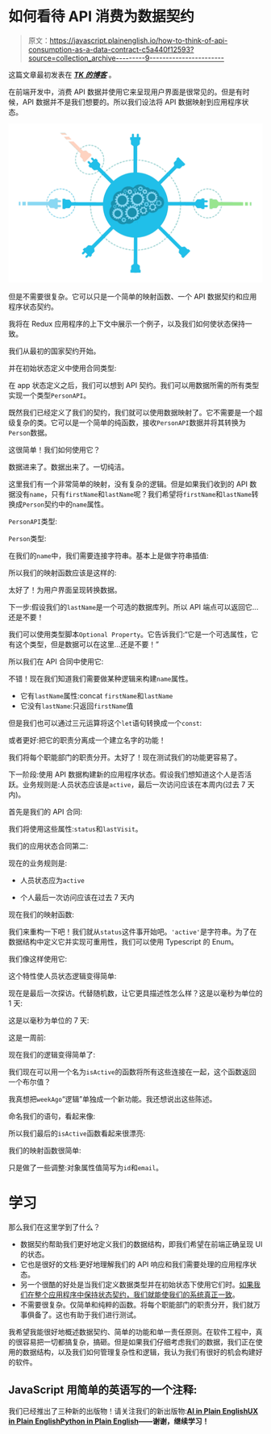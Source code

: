# 如何看待 API 消费为数据契约

> 原文：<https://javascript.plainenglish.io/how-to-think-of-api-consumption-as-a-data-contract-c5a440f12593?source=collection_archive---------9----------------------->

这篇文章最初发表在 [***TK 的博客***](https://leandrotk.github.io/tk/2020/04/thinking-in-data-contracts/index.html) 。

在前端开发中，消费 API 数据并使用它来呈现用户界面是很常见的。但是有时候，API 数据并不是我们想要的。所以我们设法将 API 数据映射到应用程序状态。

![](img/50c9d81ff758b8f95ca7786927231ed1.png)

但是不需要很复杂。它可以只是一个简单的映射函数、一个 API 数据契约和应用程序状态契约。

我将在 Redux 应用程序的上下文中展示一个例子，以及我们如何使状态保持一致。

我们从最初的国家契约开始。

并在初始状态定义中使用合同类型:

在 app 状态定义之后，我们可以想到 API 契约。我们可以用数据所需的所有类型实现一个类型`PersonAPI`。

既然我们已经定义了我们的契约，我们就可以使用数据映射了。它不需要是一个超级复杂的类。它可以是一个简单的纯函数，接收`PersonAPI`数据并将其转换为`Person`数据。

这很简单！我们如何使用它？

数据进来了。数据出来了。一切纯洁。

这里我们有一个非常简单的映射，没有复杂的逻辑。但是如果我们收到的 API 数据没有`name`，只有`firstName`和`lastName`呢？我们希望将`firstName`和`lastName`转换成`Person`契约中的`name`属性。

`PersonAPI`类型:

`Person`类型:

在我们的`name`中，我们需要连接字符串。基本上是做字符串插值:

所以我们的映射函数应该是这样的:

太好了！为用户界面呈现转换数据。

下一步:假设我们的`lastName`是一个可选的数据库列。所以 API 端点可以返回它...还是不要！

我们可以使用类型脚本`Optional Property`。它告诉我们:“它是一个可选属性，它有这个类型，但是数据可以在这里...还是不要！”

所以我们在 API 合同中使用它:

不错！现在我们知道我们需要做某种逻辑来构建`name`属性。

*   它有`lastName`属性:concat `firstName`和`lastName`
*   它没有`lastName`:只返回`firstName`值

但是我们也可以通过三元运算将这个`let`语句转换成一个`const`:

或者更好:把它的职责分离成一个建立名字的功能！

我们将每个职能部门的职责分开。太好了！现在测试我们的功能更容易了。

下一阶段:使用 API 数据构建新的应用程序状态。假设我们想知道这个人是否活跃。业务规则是:人员状态应该是`active`，最后一次访问应该在本周内(过去 7 天内)。

首先是我们的 API 合同:

我们将使用这些属性:`status`和`lastVisit`。

我们的应用状态合同第二:

现在的业务规则是:

*   人员状态应为`active`

*   个人最后一次访问应该在过去 7 天内

现在我们的映射函数:

我们来重构一下吧！我们就从`status`这件事开始吧。`'active'`是字符串。为了在数据结构中定义它并实现可重用性，我们可以使用 Typescript 的 Enum。

我们像这样使用它:

这个特性使人员状态逻辑变得简单:

现在是最后一次探访。代替随机数，让它更具描述性怎么样？这是以毫秒为单位的 1 天:

这是以毫秒为单位的 7 天:

这是一周前:

现在我们的逻辑变得简单了:

我们现在可以用一个名为`isActive`的函数将所有这些连接在一起，这个函数返回一个布尔值？

我真想把`weekAgo`“逻辑”单独成一个新功能。我还想说出这些陈述。

命名我们的语句，看起来像:

所以我们最后的`isActive`函数看起来很漂亮:

我们的映射函数很简单:

只是做了一些调整:对象属性值简写为`id`和`email`。

# 学习

那么我们在这里学到了什么？

*   数据契约帮助我们更好地定义我们的数据结构，即我们希望在前端正确呈现 UI 的状态。
*   它也是很好的文档:更好地理解我们的 API 响应和我们需要处理的应用程序状态。
*   另一个很酷的好处是当我们定义数据类型并在初始状态下使用它们时。[如果我们在整个应用程序中保持状态契约，我们就能使我们的系统真正一致](https://leandrotk.github.io/tk/2020/04/consistent-state-management-in-react-and-redux/index.html)。
*   不需要很复杂。仅简单和纯粹的函数。将每个职能部门的职责分开，我们就万事俱备了。这也有助于我们进行测试。

我希望我能很好地概述数据契约、简单的功能和单一责任原则。在软件工程中，真的很容易把一切都搞复杂，搞砸。但是如果我们仔细考虑我们的数据，我们正在使用的数据结构，以及我们如何管理复杂性和逻辑，我认为我们有很好的机会构建好的软件。

## JavaScript 用简单的英语写的一个注释:

我们已经推出了三种新的出版物！请关注我们的新出版物:[**AI in Plain English**](https://medium.com/ai-in-plain-english)[**UX in Plain English**](https://medium.com/ux-in-plain-english)[**Python in Plain English**](https://medium.com/python-in-plain-english)**——谢谢，继续学习！**